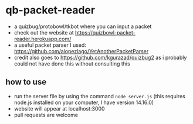 # qb-packet-reader
- a quizbug/protobowl/tkbot where you can input a packet
- check out the website at https://quizbowl-packet-reader.herokuapp.com/
- a useful packet parser I used: https://github.com/alopezlago/YetAnotherPacketParser
- credit also goes to https://github.com/kgurazad/quizbug2 as i probably could not have done this without consulting this

## how to use
- run the server file by using the command `node server.js` (this requires node.js installed on your computer, I have version 14.16.0)
- website will appear at localhost:3000
- pull requests are welcome
